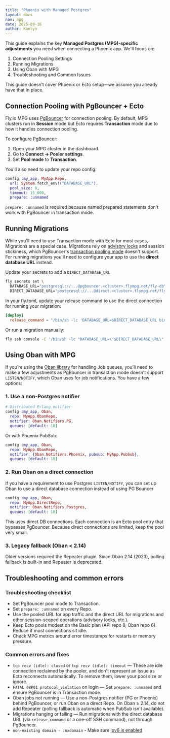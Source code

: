 ```yaml
---
title: "Phoenix with Managed Postgres"
layout: docs
nav: mpg
date: 2025-09-16
author: Kaelyn
---
```


This guide explains the key **Managed Postgres (MPG)-specific adjustments** you need when connecting a Phoenix app. We'll focus on:

1. Connection Pooling Settings
2. Running Migrations
3. Using Oban with MPG
4. Troubleshooting and Common Issues

This guide doesn’t cover Phoenix or Ecto setup—we assume you already have that in place.

## Connection Pooling with PgBouncer + Ecto

Fly.io MPG uses [PgBouncer](https://www.pgbouncer.org/) for connection pooling. By default, MPG clusters run in **Session** mode but Ecto requires **Transaction** mode due to how it handles connection pooling.

To configure PgBouncer:

1. Open your MPG cluster in the dashboard.
2. Go to **Connect → Pooler settings**.
3. Set **Pool mode** to **Transaction**.

You'll also need to update your repo config:

```elixir
config :my_app, MyApp.Repo,
  url: System.fetch_env!("DATABASE_URL"),
  pool_size: 8,
  timeout: 15_000,
  prepare: :unnamed
```

`prepare: :unnamed` is required because named prepared statements don't work with PgBouncer in transaction mode.

## Running Migrations

While you'll need to use Transaction mode with Ecto for most cases, Migrations are a special case. Migrations rely on [advisory locks](https://www.postgresql.org/docs/current/explicit-locking.html#ADVISORY-LOCKS) and session stickiness, which PgBouncer's [transaction pooling mode](https://www.pgbouncer.org/usage.html#pool-modes) doesn't support. For running migrations you'll need to configure your app to use the **direct database URL** instead.

Update your secrets to add a `DIRECT_DATABASE_URL`

```bash
fly secrets set \
  DATABASE_URL="postgresql://...@pgbouncer.<cluster>.flympg.net/fly-db" \
  DIRECT_DATABASE_URL="postgresql://...@direct.<cluster>.flympg.net/fly-db"
```

In your fly.toml, update your release command to use the direct connection for running your migration:

```toml
[deploy]
  release_command = "/bin/sh -lc 'DATABASE_URL=$DIRECT_DATABASE_URL bin/migrate'"
```

Or run a migration manually:

```bash
fly ssh console -C '/bin/sh -lc "DATABASE_URL=\"$DIRECT_DATABASE_URL\" bin/migrate"'
```

## Using Oban with MPG

If you're using the [Oban library](https://hexdocs.pm/oban/Oban.html) for handling Job queues, you'll need to make a few adjustments as PgBouncer in transaction mode doesn't support `LISTEN/NOTIFY`, which Oban uses for job notifications. You have a few options:

### 1. Use a non-Postgres notifier

```elixir
# Distributed Erlang notifier
config :my_app, Oban,
  repo: MyApp.ObanRepo,
  notifier: Oban.Notifiers.PG,
  queues: [default: 10]
```

Or with Phoenix PubSub:

```elixir
config :my_app, Oban,
  repo: MyApp.ObanRepo,
  notifier: {Oban.Notifiers.Phoenix, pubsub: MyApp.PubSub},
  queues: [default: 10]
```

### 2. Run Oban on a direct connection

If you have a requirement to use Postgres `LISTEN/NOTIFY`, you can set up Oban to use a direct database connection instead of using PG Bouncer

```elixir
config :my_app, Oban,
  repo: MyApp.DirectRepo,
  notifier: Oban.Notifiers.Postgres,
  queues: [default: 10]
```

This uses direct DB connections. Each connection is an Ecto pool entry that bypasses PgBouncer. Because direct connections are limited, keep the pool very small.

### 3. Legacy fallback (Oban < 2.14)

Older versions required the Repeater plugin. Since Oban 2.14 (2023), polling fallback is built-in and Repeater is deprecated.

## Troubleshooting and common errors

### Troubleshooting checklist

- Set PgBouncer pool mode to Transaction.
- Set `prepare: :unnamed` on every Repo.
- Use the pooled URL for app traffic and the direct URL for migrations and other session-scoped operations (advisory locks, etc.).
- Keep Ecto pools modest on the Basic plan (API repo 8, Oban repo 6). Reduce if most connections sit idle.
- Check MPG metrics around error timestamps for restarts or memory pressure.

### Common errors and fixes

- `tcp recv (idle): closed` or `tcp recv (idle): timeout` — These are idle connection reclaimed by the pooler, and don't represent an issue as Ecto reconnects automatically. To remove them, lower your pool size or ignore.
- `FATAL 08P01 protocol_violation` on login — Set `prepare: :unnamed` and ensure PgBouncer is in Transaction mode.
- Oban jobs not running — Use a non-Postgres notifier (PG or Phoenix) behind PgBouncer, or run Oban on a direct Repo. On Oban ≥ 2.14, do not add Repeater (polling fallback is automatic when PubSub isn't available).
- Migrations hanging or failing — Run migrations with the direct database URL (via `release_command` or a one-off SSH command), not through PgBouncer.
- `non-existing domain - :nxdomain` - Make sure [ipv6 is enabled](https://fly.io/docs/elixir/getting-started/#important-ipv6-settings)
